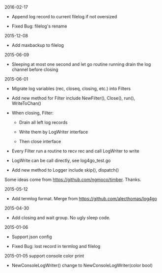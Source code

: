 2016-02-17

* Append log record to current filelog if not oversized

* Fixed Bug: filelog's rename

2015-12-08

* Add maxbackup to filelog

2015-06-09

* Sleeping at most one second and let go routine running drain the log channel before closing

2015-06-01

* Migrate log variables (rec, closeq, closing, etc.) into Filters

* Add new method for Filter include NewFilter(), Close(), run(), WriteToChan()

* When closing, Filter:
  
  + Drain all left log records
  
  + Write them by LogWriter interface
  
  + Then close interface
  
* Every Filter run a routine to recv rec and call LogWriter to write

* LogWrite can be call directly, see log4go_test.go

* Add new method to Logger include skip(), dispatch()

Some ideas come from <https://github.com/ngmoco/timber>. Thanks.

2015-05-12

* Add termlog format. Merge from <https://github.com/alecthomas/log4go>

2015-04-30

* Add closing and wait group. No ugly sleep code.

2015-01-06

* Support json config

* Fixed Bug: lost record in termlog and filelog

2015-01-05 support console color print

* NewConsoleLogWriter() change to NewConsoleLogWriter(color bool)
